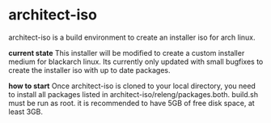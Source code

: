 # architect-iso

architect-iso is a build environment to create an installer iso for arch linux. 

**current state**
This installer will be modified to create a custom installer medium for blackarch linux. Its currently only updated with small bugfixes to create the installer iso with up to date packages. 

**how to start**
Once architect-iso is cloned to your local directory, you need to install all packages listed in architect-iso/releng/packages.both. build.sh must be run as root. it is recommended to have 5GB of free disk space, at least 3GB. 
